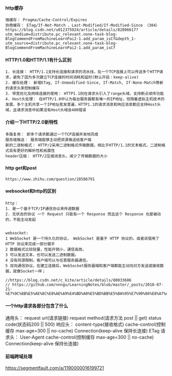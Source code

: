 <!--
 * @Date: 2020-07-24 16:23:27
 * @LastEditors: PoloHuang
 * @LastEditTime: 2020-09-28 14:42:24
-->
#### http缓存
```
强缓存： Pragma/Cache-Control/Expires
协商缓存： ETag/If-Not-Match 、Last-Modified/If-Modified-Since （304）
https://blog.csdn.net/u012375924/article/details/82806617?utm_medium=distribute.pc_relevant.none-task-blog-BlogCommendFromMachineLearnPai2-1.add_param_isCf&depth_1-utm_source=distribute.pc_relevant.none-task-blog-BlogCommendFromMachineLearnPai2-1.add_param_isCf
```
#### HTTP/1.0和HTTP/1.1有什么区别
```
1. 长连接： HTTP/1.1支持长连接和请求的流水线，在一个TCP连接上可以传送多个HTTP请求，避免了因为多次建立TCP连接的时间消耗和延时(默认开启：keep-alive)
2. 缓存处理： 新增ETag, If-Unmodified-Since, If-Match, If-None-Match等新的请求头来控制缓存
3. 带宽优化及网络连接的使用： HTTP1.1则在请求头引入了range头域，支持断点续传功能
4. Host头处理： 在HTTP/1.0中认为每台服务器都有唯一的IP地址，但随着虚拟主机技术的发展，多个主机共享一个IP地址愈发普遍，HTTP1.1的请求消息和响应消息都应支持Host头域，且请求消息中如果没有Host头域会400错误
```

#### 介绍一下HTTP/2.0新特性
```
多路复用： 即多个请求都通过一个TCP连接并发地完成
服务端推送： 服务端能够主动把资源推送给客户端
新的二进制格式： HTTP/2采用二进制格式传输数据，相比于HTTP/1.1的文本格式，二进制格式具有更好的解析性和拓展性
header压缩： HTTP/2压缩消息头，减少了传输数据的大小

```
#### http get和post 
```
https://www.zhihu.com/question/28586791
```
#### websocket和http的区别
```
http：
1. 是一个基于TCP/IP通信协议来传递数据
2. 无状态的协议 一个 Request 只能有一个 Response 而且这个 Response 也是被动的，不能主动发起


websocket:
1 WebSocket 是一个持久化的协议， WebSocket 是基于 HTTP 协议的，或者说借用了 HTTP 协议来完成一部分握手
2 数据格式比较轻量，性能开销小，通信高效。
3 可以发送文本，也可以发送二进制数据。
4 没有同源限制，客户端可以与任意服务器通信。
5 双向通信协议。在建立连接后，WebSocket服务器端和客户端都能主动向对方发送或接收数据，就像Socket一样；

//https://blog.csdn.net/c_kite/article/details/80033686
// https://github.com/nnngu/LearningNotes/blob/master/_posts/2018-07-21-%E7%9C%8B%E5%AE%8C%E8%AE%A9%E4%BD%A0%E5%BD%BB%E5%BA%95%E7%90%86%E8%A7%A3%20WebSocket%20%E5%8E%9F%E7%90%86%EF%BC%8C%E9%99%84%E5%AE%8C%E6%95%B4%E7%9A%84%E5%AE%9E%E6%88%98%E4%BB%A3%E7%A0%81%EF%BC%88%E5%8C%85%E5%90%AB%E5%89%8D%E7%AB%AF%E5%92%8C%E5%90%8E%E7%AB%AF%EF%BC%89.md
```

#### 一个http请求各部分包含了什么
通用头： request url(请求链接) request method(请求方法 post || get) status code(状态码200 || 500)
响应头： content-type(接收格式) cache-control(控制缓存  max-age=300 || no-cache) Connection(keep-alive 保持长连接) ETag
请求头： User-Agent cache-control(控制缓存  max-age=300 || no-cache) Connection(keep-alive 保持长连接)

#### 前端跨域处理
https://segmentfault.com/a/1190000016199721